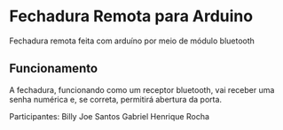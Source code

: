 # Fechadura Remota para Arduino
Fechadura remota feita com arduíno por meio de módulo bluetooth

## Funcionamento
A fechadura, funcionando como um receptor bluetooth, vai receber uma senha numérica e, se correta, permitirá abertura da porta.

Participantes:
Billy Joe Santos
Gabriel Henrique Rocha
